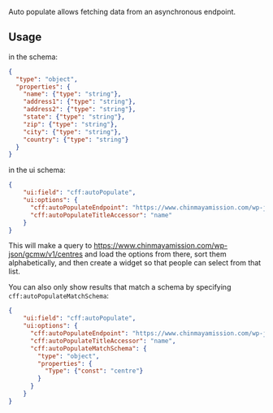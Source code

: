 Auto populate allows fetching data from an asynchronous endpoint.

## Usage 

in the schema:

```json
{
  "type": "object",
  "properties": {
    "name": {"type": "string"},
    "address1": {"type": "string"},
    "address2": {"type": "string"},
    "state": {"type": "string"},
    "zip": {"type": "string"},
    "city": {"type": "string"},
    "country": {"type": "string"}
  }
}
```

in the ui schema:

```json
{
    "ui:field": "cff:autoPopulate",
    "ui:options": {
      "cff:autoPopulateEndpoint": "https://www.chinmayamission.com/wp-json/gcmw/v1/centres",
      "cff:autoPopulateTitleAccessor": "name"
    }
}
```

This will make a query to https://www.chinmayamission.com/wp-json/gcmw/v1/centres and load the options from there, sort them alphabetically, and then create a widget so that people can select from that list.

You can also only show results that match a schema by specifying `cff:autoPopulateMatchSchema`:

```json
{
    "ui:field": "cff:autoPopulate",
    "ui:options": {
      "cff:autoPopulateEndpoint": "https://www.chinmayamission.com/wp-json/gcmw/v1/centres",
      "cff:autoPopulateTitleAccessor": "name",
      "cff:autoPopulateMatchSchema": {
        "type": "object",
        "properties": {
          "Type": {"const": "centre"}
        }
      }
    }
}
```
